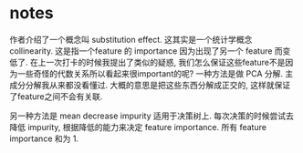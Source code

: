 # notes

作者介绍了一个概念叫 substitution effect. 这其实是一个统计学概念 collinearity. 这是指一个feature 的 importance 因为出现了另一个 feature 而变低了. 在上一次打卡的时候我提出了类似的疑惑, 我们怎么保证这些feature不是因为一些奇怪的代数关系所以看起来很important的呢? 一种方法是做 PCA 分解. 主成分分解我从来都没看懂过. 大概的意思是把这些东西分解成正交的, 这样就保证了feature之间不会有关联. 

另一种方法是 mean decrease impurity 适用于决策树上. 每次决策的时候尝试去降低 impurity, 根据降低的能力来决定 feature importance. 所有 feature importance 和为 1.